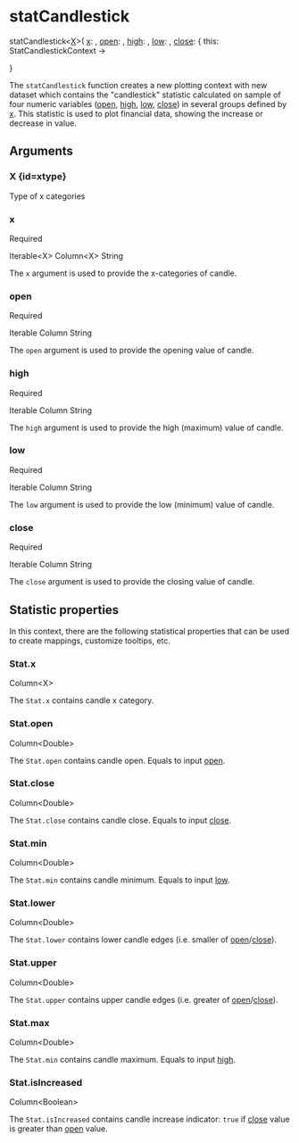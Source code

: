 # statCandlestick

<tldr>
<p><format style="bold" color="GoldenRod">
statCandlestick&lt;<a href="#xtype"><format color="Blue">X</format></a>></format>(
<a href="#x"><format style="bold" color="CadetBlue">x</format></a>:
<include from="arguments.topic" element-id="signature-of-sample-x"></include>,
<a href="#open"><format style="bold" color="CadetBlue">open</format></a>:
<include from="arguments.topic" element-id="signature-of-sample"></include>,
<a href="#high"><format style="bold" color="CadetBlue">high</format></a>:
<include from="arguments.topic" element-id="signature-of-sample"></include>,
<a href="#low"><format style="bold" color="CadetBlue">low</format></a>:
<include from="arguments.topic" element-id="signature-of-sample"></include>,
<a href="#close"><format style="bold" color="CadetBlue">close</format></a>:
<include from="arguments.topic" element-id="signature-of-sample"></include>
<format style="italic">{ this: StatCandlestickContext -></format></p>

<format style="italic">}</format>
</tldr>

The `statCandlestick` function creates a new plotting context with new dataset
which contains the "candlestick" statistic calculated on sample of four numeric variables 
([open](#open), [high](#high), [low](#low), [close](#close))
in several groups defined by [x](#x).
This statistic is used to plot financial data, showing the increase or decrease in value.

## Arguments

### X {id=xtype}

<p>Type of x categories</p>

### x

<p><format style="superscript" color="Red">Required</format> </p>
<p> 
<format style="superscript" color="#E8488B">Iterable&lt;X></format> 
<format style="superscript" color="#E8488B">Column&lt;X></format> 
<format style="superscript" color="#E8488B">String</format> 
</p>
<p> The <code>x</code> argument is used to provide the
x-categories of candle. 
</p>

### open

<p><format style="superscript" color="Red">Required</format> </p>
<p> 
<format style="superscript" color="#E8488B">Iterable</format> 
<format style="superscript" color="#E8488B">Column</format> 
<format style="superscript" color="#E8488B">String</format> 
</p>
<p> The <code>open</code> argument is used to provide the
<format style="italic">opening</format> value of candle. 
</p>

### high

<p><format style="superscript" color="Red">Required</format> </p>
<p> 
<format style="superscript" color="#E8488B">Iterable</format> 
<format style="superscript" color="#E8488B">Column</format> 
<format style="superscript" color="#E8488B">String</format> 
</p>
<p> The <code>high</code> argument is used to provide the
<format style="italic">high </format> (maximum) value of candle. 
</p>

### low

<p><format style="superscript" color="Red">Required</format> </p>
<p> 
<format style="superscript" color="#E8488B">Iterable</format> 
<format style="superscript" color="#E8488B">Column</format> 
<format style="superscript" color="#E8488B">String</format> 
</p>
<p> The <code>low</code> argument is used to provide the
<format style="italic">low</format> (minimum) value of candle. 
</p>

### close

<p><format style="superscript" color="Red">Required</format> </p>
<p> 
<format style="superscript" color="#E8488B">Iterable</format> 
<format style="superscript" color="#E8488B">Column</format> 
<format style="superscript" color="#E8488B">String</format> 
</p>
<p> The <code>close</code> argument is used to provide the
<format style="italic">closing</format> value of candle. 
</p>

## Statistic properties

In this context, there are the following statistical properties that can be used
to create mappings, customize tooltips, etc.

### Stat.x

<p><format style="superscript" color="#E8488B">Column&lt;X></format></p>
<p>The <code>Stat.x</code> contains candle x category. 
</p>

### Stat.open

<p><format style="superscript" color="#E8488B">Column&lt;Double></format></p>
<p>The <code>Stat.open</code> contains candle open. Equals to input <a href="#open">open</a>. 
</p>

### Stat.close

<p><format style="superscript" color="#E8488B">Column&lt;Double></format></p>
<p>The <code>Stat.close</code> contains candle close. Equals to input <a href="#close">close</a>. 
</p>

### Stat.min

<p><format style="superscript" color="#E8488B">Column&lt;Double></format></p>
<p>The <code>Stat.min</code> contains candle minimum. Equals to input <a href="#low">low</a>. 
</p>

### Stat.lower

<p><format style="superscript" color="#E8488B">Column&lt;Double></format></p>
<p>The <code>Stat.lower</code> contains lower candle edges (i.e. 
smaller of <a href="#open">open</a>/<a href="#close">close</a>).
</p>

### Stat.upper

<p><format style="superscript" color="#E8488B">Column&lt;Double></format></p>
<p>The <code>Stat.upper</code> contains upper candle edges (i.e. 
greater of <a href="#open">open</a>/<a href="#close">close</a>).
</p>

### Stat.max

<p><format style="superscript" color="#E8488B">Column&lt;Double></format></p>
<p>The <code>Stat.min</code> contains candle maximum. Equals to input <a href="#high">high</a>. 
</p>

### Stat.isIncreased

<p><format style="superscript" color="#E8488B">Column&lt;Boolean></format></p>
<p>The <code>Stat.isIncreased</code> contains candle increase indicator: 
<code>true</code> if <a href="#close">close</a> value is greater than <a href="#open">open</a> value.
</p>
